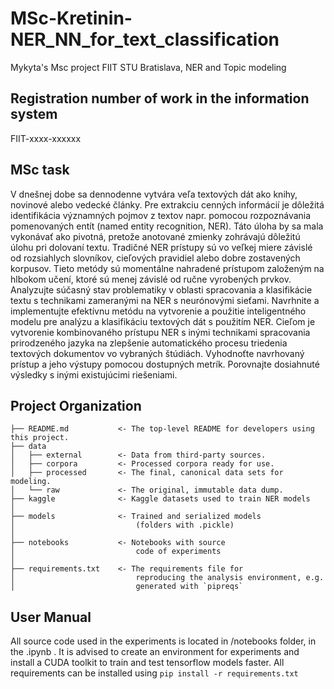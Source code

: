 # MSc-Kretinin-NER_NN_for_text_classification

Mykyta's Msc project FIIT STU Bratislava, NER and Topic modeling

## Registration number of work in the information system

FIIT-xxxx-xxxxxx

## MSc task

V dnešnej dobe sa dennodenne vytvára veľa textových dát ako knihy, novinové alebo vedecké články. Pre extrakciu cenných informácií je dôležitá identifikácia významných pojmov z textov napr. pomocou rozpoznávania pomenovaných entít (named entity recognition, NER). Táto úloha by sa mala vykonávať ako pivotná, pretože anotované zmienky zohrávajú dôležitú úlohu pri dolovaní textu. Tradičné NER prístupy sú vo veľkej miere závislé od rozsiahlych slovníkov, cieľových pravidiel alebo dobre zostavených korpusov. Tieto metódy sú momentálne nahradené prístupom založeným na hlbokom učení, ktoré sú menej závislé od ručne vyrobených prvkov.
Analyzujte súčasný stav problematiky v oblasti spracovania a klasifikácie textu s technikami zameranými na NER s neurónovými sieťami. Navrhnite a implementujte efektívnu metódu na vytvorenie a použitie inteligentného modelu pre analýzu a klasifikáciu textových dát s použitím NER. Cieľom je vytvorenie kombinovaného prístupu NER s inými technikami spracovania prirodzeného jazyka na zlepšenie automatického procesu triedenia textových dokumentov vo vybraných štúdiách. Vyhodnoťte navrhovaný prístup a jeho výstupy pomocou dostupných metrík. Porovnajte dosiahnuté výsledky s inými existujúcimi riešeniami.

## Project Organization
```
├── README.md           <- The top-level README for developers using this project.
├── data
│   ├── external        <- Data from third-party sources.
│   ├── corpora         <- Processed corpora ready for use.
│   ├── processed       <- The final, canonical data sets for modeling.
│   └── raw             <- The original, immutable data dump.
├── kaggle              <- Kaggle datasets used to train NER models
│                           
├── models              <- Trained and serialized models 
│                           (folders with .pickle)
│                           
├── notebooks           <- Notebooks with source 
│                           code of experiments
│                                                 
├── requirements.txt    <- The requirements file for 
│                           reproducing the analysis environment, e.g.
│                           generated with `pipreqs`
```

## User Manual

All source code used in the experiments is located in /notebooks folder, in the .ipynb . 
It is advised to create an environment for experiments and install a CUDA toolkit to train and test tensorflow models faster.
All requirements can be installed using `pip install -r requirements.txt`